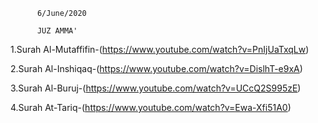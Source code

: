           6/June/2020
          
          JUZ AMMA'

1.Surah Al-Mutaffifin-(https://www.youtube.com/watch?v=PnIjUaTxqLw)

2.Surah Al-Inshiqaq-(https://www.youtube.com/watch?v=DislhT-e9xA)

3.Surah Al-Buruj-(https://www.youtube.com/watch?v=UCcQ2S995zE)

4.Surah At-Tariq-(https://www.youtube.com/watch?v=Ewa-Xfi51A0)
